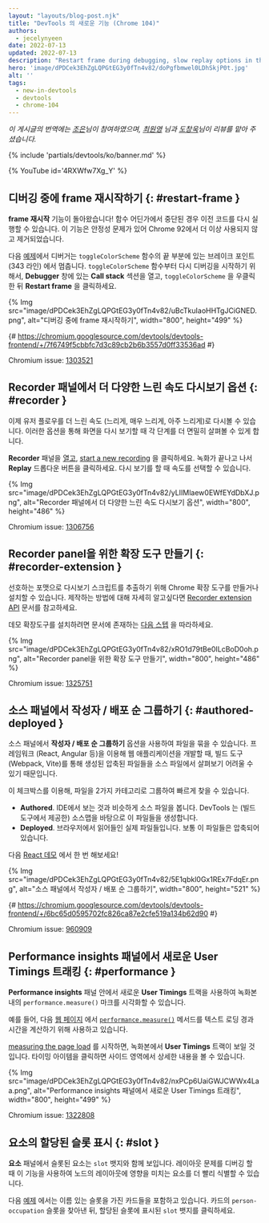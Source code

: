 ```yaml
---
layout: "layouts/blog-post.njk"
title: "DevTools 의 새로운 기능 (Chrome 104)"
authors:
  - jecelynyeen
date: 2022-07-13
updated: 2022-07-13
description: "Restart frame during debugging, slow replay options in the Recorder panel, and more."
hero: 'image/dPDCek3EhZgLQPGtEG3y0fTn4v82/doPgfbmwel0LDhSkjP0t.jpg'
alt: ''
tags:
  - new-in-devtools
  - devtools
  - chrome-104
---
```


*이 게시글의 번역에는 [조은](https://developers.google.com/community/experts/directory/profile/profile-eun-cho)님이 참여하였으며, [최원영](https://www.linkedin.com/in/toruchoi) 님과 [도창욱](https://developers.google.com/community/experts/directory/profile/profile-changwook-doh)님이 리뷰를 맡아 주셨습니다.*

{% include 'partials/devtools/ko/banner.md' %}

{% YouTube id='4RXWfw7Xg_Y' %}

## 디버깅 중에 frame 재시작하기 {: #restart-frame }

**frame 재시작** 기능이 돌아왔습니다! 함수 어딘가에서 중단된 경우 이전 코드를 다시 실행할 수 있습니다. 이 기능은 안정성 문제가 있어 Chrome 92에서 더 이상 사용되지 않고 제거되었습니다.

다음 [예제](https://jec.fyi/)에서 디버거는 `toggleColorScheme` 함수의 끝 부분에 있는 브레이크 포인트 (343 라인) 에서 멈춥니다. `toggleColorScheme` 함수부터 다시 디버깅을 시작하기 위해서, **Debugger** 창에 있는 **Call stack** 섹션을 열고, `toggleColorScheme` 을 우클릭한 뒤 **Restart frame** 을 클릭하세요.

{% Img src="image/dPDCek3EhZgLQPGtEG3y0fTn4v82/uBcTkuIaoHHTgJCiGNED.png", alt="디버깅 중에 frame 재시작하기", width="800", height="499" %}

{# https://chromium.googlesource.com/devtools/devtools-frontend/+/7f6749f5cbbfc7d3c89cb2b6b3557d0ff33536ad #}

Chromium issue: [1303521](https://crbug.com/1303521)


## Recorder 패널에서 더 다양한 느린 속도 다시보기 옵션 {: #recorder }

이제 유저 플로우를 더 느린 속도 (느리게, 매우 느리게, 아주 느리게)로 다시볼 수 있습니다. 이러한 옵션을 통해 화면을 다시 보기할 때 각 단계를 더 면밀히 살펴볼 수 있게 합니다.

**Recorder** 패널을 [열고](/docs/devtools/recorder/#open), [start a new recording](/docs/devtools/recorder/#record) 을 클릭하세요. 녹화가 끝나고 나서 **Replay** 드롭다운 버튼을 클릭하세요. 다시 보기를 할 때 속도를 선택할 수 있습니다.

{% Img src="image/dPDCek3EhZgLQPGtEG3y0fTn4v82/yLIIMlaew0EWfEYdDbXJ.png", alt="Recorder 패널에서 더 다양한 느린 속도 다시보기 옵션", width="800", height="486" %}

Chromium issue: [1306756](https://crbug.com/1306756)


## Recorder panel을 위한 확장 도구 만들기 {: #recorder-extension }

선호하는 포맷으로 다시보기 스크립트를 추출하기 위해 Chrome 확장 도구를 만들거나 설치할 수 있습니다. 제작하는 방법에 대해 자세히 알고싶다면 [Recorder extension API](/docs/extensions/reference/devtools_recorder/) 문서를 참고하세요.

데모 확장도구를 설치하려면 문서에 존재하는 [다음 스텝](https://github.com/puppeteer/replay#create-a-chrome-extension-for-recorder-available-from-chrome-104-onwards) 을 따라하세요.

{% Img src="image/dPDCek3EhZgLQPGtEG3y0fTn4v82/xRO1d79tBe0ILcBoD0oh.png", alt="Recorder panel을 위한 확장 도구 만들기", width="800", height="486" %}

Chromium issue: [1325751](https://crbug.com/1325751)


## 소스 패널에서 작성자 / 배포 순 그룹하기 {: #authored-deployed }


소스 패널에서 **작성자 / 배포 순 그룹하기** 옵션을 사용하여 파일을 묶을 수 있습니다. 프레임워크 (React, Angular 등)을 이용해 웹 애플리케이션을 개발할 때, 빌드 도구 (Webpack, Vite)를 통해 생성된 압축된 파일들을 소스 파일에서 살펴보기 어려울 수 있기 때문입니다.

이 체크박스를 이용해, 파일을 2가지 카테고리로 그룹하여 빠르게 찾을 수 있습니다. 
 
- **Authored**. IDE에서 보는 것과 비슷하게 소스 파일을 봅니다. DevTools 는 (빌드 도구에서 제공한) 소스맵을 바탕으로 이 파일들을 생성합니다.
- **Deployed**. 브라우저에서 읽어들인 실제 파일들입니다. 보통 이 파일들은 압축되어 있습니다.
 
다음 [React 데모](https://reactjs.org/) 에서 한 번 해보세요!

{% Img src="image/dPDCek3EhZgLQPGtEG3y0fTn4v82/5E1qbkl0Gx1REx7FdqEr.png", alt="소스 패널에서 작성자 / 배포 순 그룹하기", width="800", height="521" %}

{# https://chromium.googlesource.com/devtools/devtools-frontend/+/6bc65d0595702fc826ca87e2cfe519a134b62d90 #}
 
Chromium issue: [960909](https://crbug.com/960909)


## Performance insights 패널에서 새로운 User Timings 트래킹 {: #performance }

**Performance insights** 패널 안에서 새로운 **User Timings** 트랙을 사용하여 녹화본 내의 `performance.measure()` 마크를 시각화할 수 있습니다.

예를 들어, 다음 [웹 페이지](https://jec.fyi/demo/perf-measure) 에서 [`performance.measure()`](https://web.dev/usertiming/#calculating-measurements-with-measure()) 메서드를 텍스트 로딩 경과 시간을 계산하기 위해 사용하고 있습니다.

[measuring the page load](/docs/devtools/performance-insights/#record) 를 시작하면, 녹화본에서 **User Timings** 트랙이 보일 것입니다. 타이밍 아이템을 클릭하면 사이드 영역에서 상세한 내용을 볼 수 있습니다.

{% Img src="image/dPDCek3EhZgLQPGtEG3y0fTn4v82/nxPCp6UaiGWJCWWx4Laa.png", alt="Performance insights 패널에서 새로운 User Timings 트래킹", width="800", height="499" %}

Chromium issue: [1322808](https://crbug.com/1322808)

 
## 요소의 할당된 슬롯 표시 {: #slot }

**요소** 패널에서 슬롯된 요소는 `slot` 뱃지와 함께 보입니다. 레이아웃 문제를 디버깅 할 때 이 기능을 사용하여 노드의 레이아웃에 영향을 미치는 요소를 더 빨리 식별할 수 있습니다.

다음 [예제](https://mdn.github.io/web-components-examples/slotted-pseudo-element/) 에서는 이름 있는 슬롯을 가진 카드들을 포함하고 있습니다. 카드의 `person-occupation` 슬롯을 찾아낸 뒤, 할당된 슬롯에 표시된 `slot` 뱃지를 클릭하세요.

[<template>](https://developer.mozilla.org/docs/Web/HTML/Element/template) 요소와 [<slot>](https://developer.mozilla.org/docs/Web/HTML/Element/slot) 요소를 사용하여 웹 컴포넌트의 shadow DOM을 채우는 데 사용할 수 있는 유연한 템플릿을 만드는 방법에 대해서 [배워보세요](https://developer.mozilla.org/docs/Web/Web_Components/Using_templates_and_slots)

{% Img src="image/dPDCek3EhZgLQPGtEG3y0fTn4v82/7uQGHp9WoMCG1RIAkgIF.png", alt="요소의 할당된 슬롯 표시", width="800", height="486" %}

{# https://chromium.googlesource.com/devtools/devtools-frontend/+/164e238dabefc08018318a981131eedf2e81736b #}

Chromium issue: [1018906](https://crbug.com/1018906)


## 성능 기록을 위한 하드웨어 동시성 시뮬레이션 {: #simulate }
 
**성능** 패널에서 **하드웨어 동시성** 설정을 사용하여 `navigator.hardwareConcurrency` 를 통해 보고된 값을 정의할 수 있습니다.

일부 애플리케이션은 `navigator.hardwareConcurrency`를 사용하여 애플리케이션의 병렬 처리 정도를 제어합니다. 
예를 들어, Emscripten pthread 풀 사이즈를 제어할 수 있습니다. 이 기능을 통해 개발자는 다양한 코어 수로 애플리케이션 성능을 테스트할 수 있습니다.
 
{% Img src="image/dPDCek3EhZgLQPGtEG3y0fTn4v82/PyykGRv29FZbBKJAwWOW.png", alt="성능 기록을 위한 하드웨어 동시성 시뮬레이션", width="800", height="536" %}

{# https://chromium.googlesource.com/devtools/devtools-frontend/+/b26de259d74a45e700d989ad9178c5e3a8b73145 #}
 
Chromium issue: [1297439](https://crbug.com/1297439)


## CSS 변수 자동 완성 시 색상이 아닌 값 미리보기 {: #css-var }

CSS 변수를 자동완성할 때, DevTools 는 값이 노드에 어떤 종류의 변경사항을 불러일으키는 지 미리 볼 수 있도록 색상이 아닌 값을 의미 있는 값으로 채웁니다.

{% Img src="image/dPDCek3EhZgLQPGtEG3y0fTn4v82/V4slwNtX9HwLPdAyr8JF.png", alt="CSS 변수 자동 완성 시 색상이 아닌 값 미리보기", width="800", height="431" %}

{# https://chromium.googlesource.com/devtools/devtools-frontend/+/977cc58cb5654a2b68142ef8ac1b3f9ac2822694 #}

Chromium issue: [1285091](https://crbug.com/1285091)

        
## 뒤로-앞으로 캐시 창에서 차단 프레임 식별 {: #bfcache }

**애플리케이션** 패널의 [뒤로-앞으로 캐시](/docs/devtools/application/back-forward-cache/) 창의 새로운 **frames** 섹션에서, 페이지가 bfcache에 적합하지 못하게 하는 차단 프레임을 식별할 수 있습니다.

{% Img src="image/dPDCek3EhZgLQPGtEG3y0fTn4v82/UaRYEoYYoXhjSIn9seYK.png", alt="뒤로-앞으로 캐시 영역에서 차단 프레임 식별", width="800", height="486" %}
 
{# https://chromium.googlesource.com/devtools/devtools-frontend/+/897799b24fff0639d483111dd2d957288ba2bd06 #}
 
Chromium issue: [1288158](https://crbug.com/1288158) 
 
 
## 자바스크립트 객체 자동완성 제안 개선 {: #autocomplete }

자바스크립트 객체 속성 자동 완성이 다음 순서대로 노출됩니다.

1. 자신의 열거 가능한 속성
2. 자신의 열거 불가능한 속성
3. 상속받은 열거 가능한 속성
4. 상속받은 열거 불가능한 속성

이전에는 자동완성 제안이 상속된 속성보다 자체 속성을 선호하고, 모든 상속된 속성에는 동일한 우선순위가 부여되었기 때문에 개발자가 관련 속성을 찾기가 더 어려웠습니다.

{% Img src="image/dPDCek3EhZgLQPGtEG3y0fTn4v82/IvFTcOWrBOTTMRHqn8u4.png", alt="자바스크립트 객체 자동완성 제안 개선", width="800", height="563" %}

{# https://chromium.googlesource.com/devtools/devtools-frontend/+/cee5205ae93c95b1dce49e220b9ebfa8c998d5a6 #}
 
Chromium issue: [1299241](https://crbug.com/1299241)

 
## 소스맵 개선 {: #sourcemaps }

전반적인 디버깅 경험을 개선하기 위한 소스맵 수정 사항이 있습니다.
 
- sourceURL 어노테이션을 이용한 인라인 `<script>` 에서 중단점이 동작합니다.
- 디버거가 소스맵을 사용하여 **Scope** 뷰에서 블록 범위 변수를 확인합니다.
  {% Img src="image/dPDCek3EhZgLQPGtEG3y0fTn4v82/gv9cGnDMF7OVlXPWntII.png", alt="블록 범위 변수 확인", width="800", height="532" %}
- 디버거가 소스맵을 사용하여 **Scope** 뷰에서 화살표 함수 내 변수를 확인합니다.
  {% Img src="image/dPDCek3EhZgLQPGtEG3y0fTn4v82/CZk0xjwMQAqknkW5G4Xf.png", alt="함수 내 변수 확인", width="800", height="479" %}

Chromium issues: [1329113](https://crbug.com/1329113), [1322115](https://crbug.com/1322115)
 
 
## 기타 하이라이트 {: #misc }
 
이번 릴리즈에서 수정된 사항들입니다.
 
- **소스** 패널에서 **자동 완성** 설정 수정, 이전에는 설정이 비활성화된 경우에도 자동 완성이 항상 켜져있었습니다. ([1323286](https://crbug.com/1323286))
- **애플리케이션** 패널 내 **Manifest** 탭에서 최신 색상 스킴 포맷으로 파싱하도록 개선 ([1318305](https://crbug.com/1318305))
- **Performance insights** 패널에서 `<script async>` 렌더링 차단 이슈를 위한 제안을 개선. 이전에는 DevTools가 script가 이미 async 속성을 가지고 있어도 `script 태그에 async 속성을 추가하세요` 라고 제안했습니다. ([1334096](https://crbug.com/1334096))
- **Performance insights** 패널에서 레이아웃 시프트를 유발할 가능성이 있는 iframe을 감지해냅니다. **Details** 창에서 iframe 상세를 볼 수 있습니다. ([1328873](https://crbug.com/1328873))
- **커맨드 메뉴** 에서 [파일 열기](/docs/devtools/resources/#open) 할 때, 작성된 파일 (소스맵을 통해 생성된 파일)이 비슷한 이름의 배포된 스크립트보다 더 상위에 노출됩니다. ([1312929](https://crbug.com/1312929)) 

{% include 'partials/devtools/ko/reach-out.md' %}
{% include 'partials/devtools/ko/whats-new.md' %}
